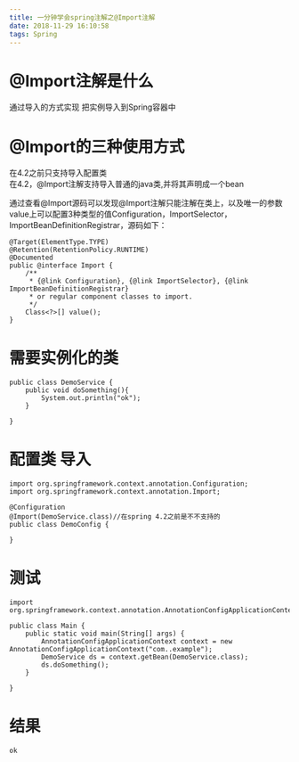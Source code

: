 ```yaml
---
title: 一分钟学会spring注解之@Import注解
date: 2018-11-29 16:10:58
tags: Spring
---
```


# @Import注解是什么

通过导入的方式实现 把实例导入到Spring容器中

<!--more-->

# @Import的三种使用方式
在4.2之前只支持导入配置类  
在4.2，@Import注解支持导入普通的java类,并将其声明成一个bean

通过查看@Import源码可以发现@Import注解只能注解在类上，以及唯一的参数value上可以配置3种类型的值Configuration，ImportSelector，ImportBeanDefinitionRegistrar，源码如下：

```
@Target(ElementType.TYPE)
@Retention(RetentionPolicy.RUNTIME)
@Documented
public @interface Import {
    /**
     * {@link Configuration}, {@link ImportSelector}, {@link ImportBeanDefinitionRegistrar}
     * or regular component classes to import.
     */
    Class<?>[] value();
}
```

# 需要实例化的类

```
public class DemoService {
    public void doSomething(){
        System.out.println("ok");
    }
 
}
```

# 配置类 导入

```
import org.springframework.context.annotation.Configuration;
import org.springframework.context.annotation.Import;
 
@Configuration
@Import(DemoService.class)//在spring 4.2之前是不不支持的
public class DemoConfig {
 
}
```

# 测试

```
import org.springframework.context.annotation.AnnotationConfigApplicationContext;
 
public class Main {
    public static void main(String[] args) {
        AnnotationConfigApplicationContext context = new AnnotationConfigApplicationContext("com..example");
        DemoService ds = context.getBean(DemoService.class);
        ds.doSomething();
    }
 
}
```

# 结果

```
ok
```